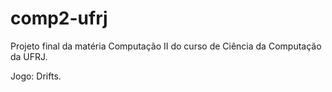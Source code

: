 # comp2-ufrj
Projeto final da matéria Computação II do curso de Ciência da Computação da UFRJ.

Jogo: Drifts.
